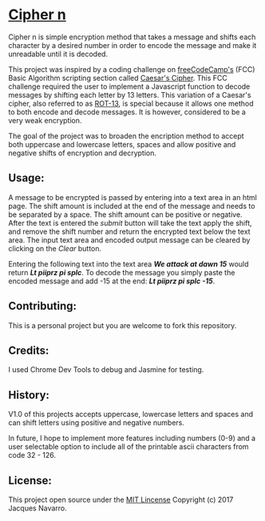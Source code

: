 # [Cipher n](https://bunny-thief.github.io/cipher/)

Cipher n is simple encryption method that takes a message and shifts each character by a desired number in order to encode the message and make it unreadable until it is decoded.

This project was inspired by a coding challenge on [freeCodeCamp's](https://freecodecamp.com/) (FCC) Basic Algorithm scripting section called [Caesar's Cipher](https://www.freecodecamp.com/challenges/caesars-cipher). This FCC challenge required the user to implement a Javascript function to decode messages by shifting each letter by 13 letters. This variation of a Caesar's cipher, also referred to as [ROT-13](https://en.wikipedia.org/wiki/ROT13), is special because it allows one method to both encode and decode messages. It is however, considered to be a very weak encryption.

The goal of the project was to broaden the encription method to accept both uppercase and lowercase letters, spaces and allow positive and negative shifts of encryption and decryption.

## Usage:

A message to be encrypted is passed by entering into a text area in an html page. The shift amount is included at the end of the message and needs to be separated by a space. The shift amount can be positive or negative. After the text is entered the _submit_ button will take the text apply the shift, and remove the shift number and return the encrypted text below the text area. The input text area and encoded output message can be cleared by clicking on the _Clear_ button.

Entering the following text into the text area **_We attack at dawn 15_** would return **_Lt piiprz pi splc_**. To decode the message you simply paste the encoded message and add -15 at the end: **_Lt piiprz pi splc -15_**.

## Contributing:

This is a personal project but you are welcome to fork this repository.

## Credits:

I used Chrome Dev Tools to debug and Jasmine for testing.


## History:
V1.0 of this projects accepts uppercase, lowercase letters and spaces and can shift letters using positive and negative numbers.

In future, I hope to implement more features including numbers (0-9) and a user selectable option to include all of the printable ascii characters from code 32 - 126.

## License:

This project open source under the [MIT Lincense](https://github.com/the-thief/cipher/blob/master/LICENSE) Copyright (c) 2017 Jacques Navarro.
